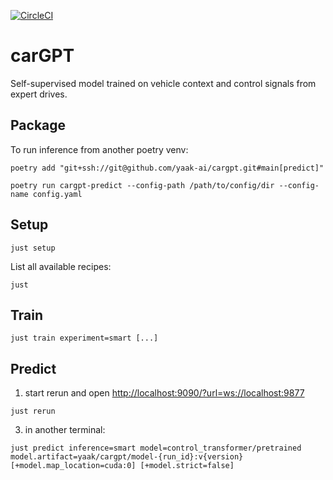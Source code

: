 [![CircleCI](https://dl.circleci.com/status-badge/img/gh/yaak-ai/carGPT/tree/main.svg?style=svg&circle-token=CCIPRJ_Bt9RtTi6AXM3i6UMagfC14_e353d6e7992027b2b724489ebbf258ee91a0532f)](https://dl.circleci.com/status-badge/redirect/gh/yaak-ai/carGPT/tree/main)

# carGPT

Self-supervised model trained on vehicle context and control signals from expert drives.

## Package

To run inference from another poetry venv:

```shell
poetry add "git+ssh://git@github.com/yaak-ai/cargpt.git#main[predict]"

poetry run cargpt-predict --config-path /path/to/config/dir --config-name config.yaml
```

## Setup
```shell
just setup
```

List all available recipes:
```shell
just
```

## Train

```shell
just train experiment=smart [...]
```

## Predict

1. start rerun and open [http://localhost:9090/?url=ws://localhost:9877](http://localhost:9090/?url=ws://localhost:9877)
```shell
just rerun
```

3. in another terminal:
```shell
just predict inference=smart model=control_transformer/pretrained model.artifact=yaak/cargpt/model-{run_id}:v{version} [+model.map_location=cuda:0] [+model.strict=false]
```
